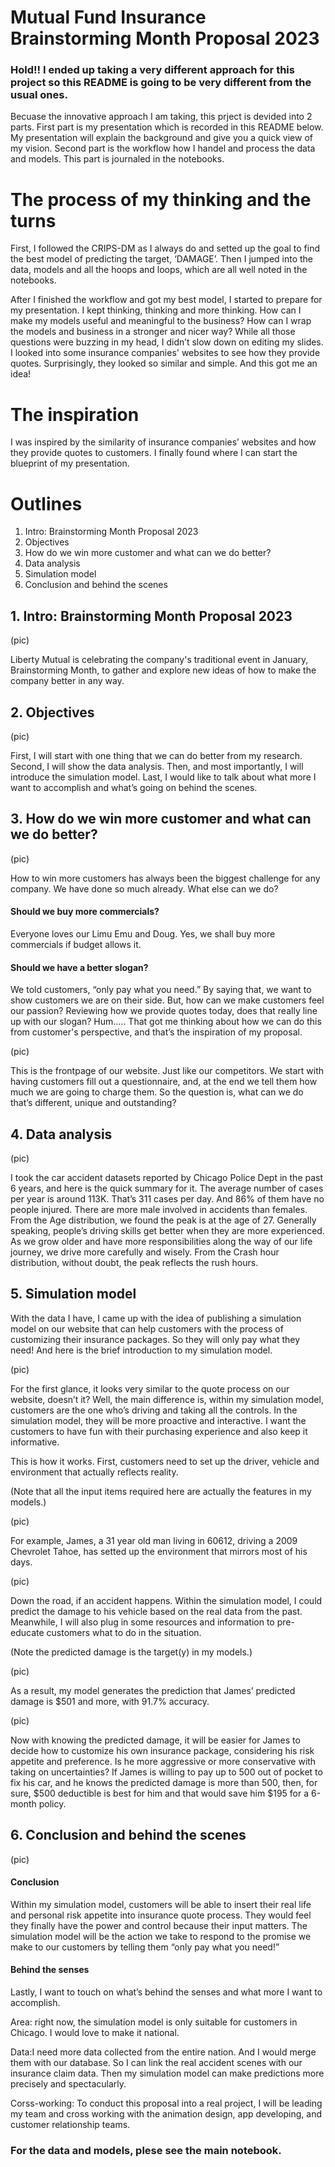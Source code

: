 # Mutual Fund Insurance Brainstorming Month Proposal 2023

### Hold!!  I ended up taking a very different approach for this project so this README is going to be very different from the usual ones.  

Becuase the innovative approach I am taking, this prject is devided into 2 parts.
First part is my presentation which is recorded in this README below.  My presentation will explain the background and give you a quick view of my vision. 
Second part is the workflow how I handel and process the data and models.  This part is journaled in the notebooks.

# The process of my thinking and the turns  

First, I followed the CRIPS-DM as I always do and setted up the goal to find the best model of predicting the target, ‘DAMAGE’.  Then I jumped into the data, 
models and all the hoops and loops, which are all well noted in the notebooks. 

After I finished the workflow and got my best model, I started to prepare for my presentation.  I kept thinking, thinking and more thinking.  How can I make my 
models useful and meaningful to the business?  How can I wrap the models and business in a stronger and nicer way?
While all those questions were buzzing in my head, I didn’t slow down on editing my slides.  I looked into some insurance companies' websites to see how they 
provide quotes.  Surprisingly, they looked so similar and simple.  And this got me an idea!

# The inspiration

I was inspired by the similarity of insurance companies’ websites and how they provide quotes to customers.  I finally found where I can start the blueprint 
of my presentation.

# Outlines
1. Intro: Brainstorming Month Proposal 2023
2. Objectives
3. How do we win more customer and what can we do better?
4. Data analysis
5. Simulation model
6. Conclusion and behind the scenes

## 1. Intro: Brainstorming Month Proposal 2023

(pic)

Liberty Mutual is celebrating the company's traditional event in January, Brainstorming Month, to gather and explore new ideas of how to make the company better 
in any way.

## 2. Objectives

(pic)

First, I will start with one thing that we can do better from my research.
Second, I will show the data analysis.
Then, and most importantly, I will introduce the simulation model.
Last, I would like to talk about what more I want to accomplish and what’s going on behind the scenes.

## 3. How do we win more customer and what can we do better?

(pic)

How to win more customers has always been the biggest challenge for any company.  We have done so much already.  What else can we do?

#### Should we buy more commercials?
Everyone loves our Limu Emu and Doug.  Yes, we shall buy more commercials if budget allows it.  

#### Should we have a better slogan?
We told customers, “only pay what you need.”
By saying that, we want to show customers we are on their side.  But, how can we make customers feel our passion?
Reviewing how we provide quotes today, does that really line up with our slogan? Hum.....
That got me thinking about how we can do this from customer's perspective, and that’s the inspiration of my proposal. 

(pic)

This is the frontpage of our website.  Just like our competitors.  We start with having customers fill out a questionnaire, and, at the end we tell them 
how much we are going to charge them.
So the question is, what can we do that’s different, unique and outstanding?


## 4. Data analysis

(pic)

I took the car accident datasets reported by Chicago Police Dept in the past 6 years, and here is the quick summary for it.
The average number of cases per year is around 113K. That’s 311 cases per day.
And 86% of them have no people injured.
There are more male involved in accidents than females.
From the Age distribution, we found the peak is at the age of 27.  Generally speaking, people’s driving skills get better when they are more experienced.
As we grow older and have more responsibilities along the way of our life journey, we drive more carefully and wisely.
From the Crash hour distribution, without doubt, the peak reflects the rush hours.

## 5. Simulation model

With the data I have, I came up with the idea of publishing a simulation model on our website that can help customers with the process of customizing their 
insurance packages.  So they will only pay what they need!  And here is the brief introduction to my simulation model.

(pic)

For the first glance, it looks very similar to the quote process on our website, doesn’t it?  Well, the main difference is, within my simulation model, 
customers are the one who’s driving and taking all the controls.  In the simulation model, they will be more proactive and interactive.  I want the 
customers to have fun with their purchasing experience and also keep it informative.

This is how it works.  First, customers need to set up the driver, vehicle and environment that actually reflects reality.

(Note that all the input items required here are actually the features in my models.)

(pic)

For example, James, a 31 year old man living in 60612, driving a 2009 Chevrolet Tahoe, has setted up the environment that mirrors most of his days.

(pic)

Down the road, if an accident happens. Within the simulation model, I could predict the damage to his vehicle based on the real data from the past.  
Meanwhile, I will also plug in some resources and  information to pre-educate customers what to do in the situation.

(Note the predicted damage is the target(y) in my models.)

(pic)

As a result, my model generates the prediction that James’ predicted damage is $501 and more, with 91.7% accuracy.

(pic)

Now with knowing the predicted damage, it will be easier for James to decide how to customize his own insurance package, considering his risk appetite 
and preference.  Is he more aggressive or more conservative with taking on uncertainties?  If James is willing to pay up to 500 out of pocket to fix 
his car, and he knows the predicted damage is more than 500, then, for sure, $500 deductible is best for him and that would save him $195 for a 6-month policy.

## 6. Conclusion and behind the scenes

(pic)

#### Conclusion
Within my simulation model, customers will be able to insert their real life and personal risk appetite into insurance quote process.  They would feel 
they finally have the power and control because their input matters.  The simulation model will be the action we take to respond to the promise we make 
to our customers by telling them “only pay what you need!”

#### Behind the senses 
Lastly, I want to touch on what’s behind the senses and what more I want to accomplish.

Area: right now, the simulation model is only suitable for customers in Chicago. I would love to make it national.

Data:I need more data collected from the entire nation.  And I would merge them with our database.  So I can link the real accident scenes with our insurance 
claim data.  Then my simulation model can make predictions more precisely and spectacularly.

Corss-working: To conduct this proposal into a real project, I will be leading my team and cross working with the animation design, app developing, and customer relationship teams.


### For the data and models, plese see the main notebook.
